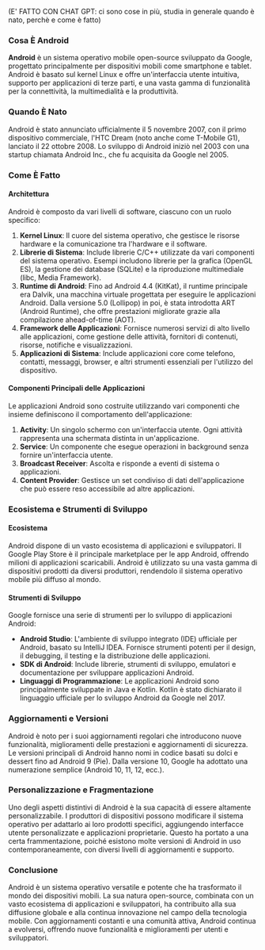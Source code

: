 (E' FATTO CON CHAT GPT: ci sono cose in più, studia in generale quando è nato, perchè e come è fatto)
### Cosa È Android

**Android** è un sistema operativo mobile open-source sviluppato da Google, progettato principalmente per dispositivi mobili come smartphone e tablet. Android è basato sul kernel Linux e offre un'interfaccia utente intuitiva, supporto per applicazioni di terze parti, e una vasta gamma di funzionalità per la connettività, la multimedialità e la produttività.

### Quando È Nato

Android è stato annunciato ufficialmente il 5 novembre 2007, con il primo dispositivo commerciale, l'HTC Dream (noto anche come T-Mobile G1), lanciato il 22 ottobre 2008. Lo sviluppo di Android iniziò nel 2003 con una startup chiamata Android Inc., che fu acquisita da Google nel 2005.

### Come È Fatto

#### Architettura

Android è composto da vari livelli di software, ciascuno con un ruolo specifico:

1. **Kernel Linux**: Il cuore del sistema operativo, che gestisce le risorse hardware e la comunicazione tra l'hardware e il software.
2. **Librerie di Sistema**: Include librerie C/C++ utilizzate da vari componenti del sistema operativo. Esempi includono librerie per la grafica (OpenGL ES), la gestione dei database (SQLite) e la riproduzione multimediale (libc, Media Framework).
3. **Runtime di Android**: Fino ad Android 4.4 (KitKat), il runtime principale era Dalvik, una macchina virtuale progettata per eseguire le applicazioni Android. Dalla versione 5.0 (Lollipop) in poi, è stata introdotta ART (Android Runtime), che offre prestazioni migliorate grazie alla compilazione ahead-of-time (AOT).
4. **Framework delle Applicazioni**: Fornisce numerosi servizi di alto livello alle applicazioni, come gestione delle attività, fornitori di contenuti, risorse, notifiche e visualizzazioni.
5. **Applicazioni di Sistema**: Include applicazioni core come telefono, contatti, messaggi, browser, e altri strumenti essenziali per l'utilizzo del dispositivo.

#### Componenti Principali delle Applicazioni

Le applicazioni Android sono costruite utilizzando vari componenti che insieme definiscono il comportamento dell'applicazione:

1. **Activity**: Un singolo schermo con un'interfaccia utente. Ogni attività rappresenta una schermata distinta in un'applicazione.
2. **Service**: Un componente che esegue operazioni in background senza fornire un'interfaccia utente.
3. **Broadcast Receiver**: Ascolta e risponde a eventi di sistema o applicazioni.
4. **Content Provider**: Gestisce un set condiviso di dati dell'applicazione che può essere reso accessibile ad altre applicazioni.

### Ecosistema e Strumenti di Sviluppo

#### Ecosistema

Android dispone di un vasto ecosistema di applicazioni e sviluppatori. Il Google Play Store è il principale marketplace per le app Android, offrendo milioni di applicazioni scaricabili. Android è utilizzato su una vasta gamma di dispositivi prodotti da diversi produttori, rendendolo il sistema operativo mobile più diffuso al mondo.

#### Strumenti di Sviluppo

Google fornisce una serie di strumenti per lo sviluppo di applicazioni Android:

- **Android Studio**: L'ambiente di sviluppo integrato (IDE) ufficiale per Android, basato su IntelliJ IDEA. Fornisce strumenti potenti per il design, il debugging, il testing e la distribuzione delle applicazioni.
- **SDK di Android**: Include librerie, strumenti di sviluppo, emulatori e documentazione per sviluppare applicazioni Android.
- **Linguaggi di Programmazione**: Le applicazioni Android sono principalmente sviluppate in Java e Kotlin. Kotlin è stato dichiarato il linguaggio ufficiale per lo sviluppo Android da Google nel 2017.

### Aggiornamenti e Versioni

Android è noto per i suoi aggiornamenti regolari che introducono nuove funzionalità, miglioramenti delle prestazioni e aggiornamenti di sicurezza. Le versioni principali di Android hanno nomi in codice basati su dolci e dessert fino ad Android 9 (Pie). Dalla versione 10, Google ha adottato una numerazione semplice (Android 10, 11, 12, ecc.).

### Personalizzazione e Fragmentazione

Uno degli aspetti distintivi di Android è la sua capacità di essere altamente personalizzabile. I produttori di dispositivi possono modificare il sistema operativo per adattarlo ai loro prodotti specifici, aggiungendo interfacce utente personalizzate e applicazioni proprietarie. Questo ha portato a una certa frammentazione, poiché esistono molte versioni di Android in uso contemporaneamente, con diversi livelli di aggiornamenti e supporto.

### Conclusione

Android è un sistema operativo versatile e potente che ha trasformato il mondo dei dispositivi mobili. La sua natura open-source, combinata con un vasto ecosistema di applicazioni e sviluppatori, ha contribuito alla sua diffusione globale e alla continua innovazione nel campo della tecnologia mobile. Con aggiornamenti costanti e una comunità attiva, Android continua a evolversi, offrendo nuove funzionalità e miglioramenti per utenti e sviluppatori.